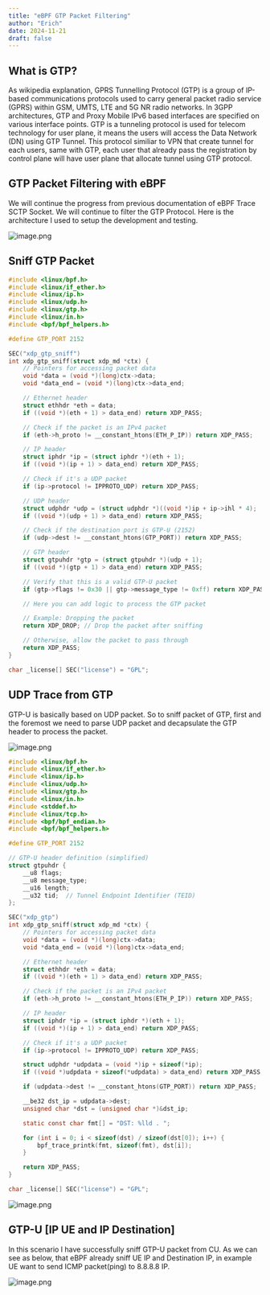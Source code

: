 ```yaml
---
title: "eBPF GTP Packet Filtering"
author: "Erich"
date: 2024-11-21
draft: false
---
```



## What is GTP?
As wikipedia explanation, GPRS Tunnelling Protocol (GTP) is a group of IP-based communications protocols used to carry general packet radio service (GPRS) within GSM, UMTS, LTE and 5G NR radio networks. In 3GPP architectures, GTP and Proxy Mobile IPv6 based interfaces are specified on various interface points. GTP is a tunneling protocol is used for telecom technology for user plane, it means the users will access the Data Network (DN) using GTP Tunnel. This protocol similiar to VPN that create tunnel for each users, same with GTP, each user that already pass the registration by control plane will have user plane that allocate tunnel using GTP protocol.


## GTP Packet Filtering with eBPF
We will continue the progress from previous documentation of eBPF Trace SCTP Socket. We will continue to filter the GTP Protocol. Here is the architecture I used to setup the development and testing.

![image.png](post/arch.png)

## Sniff GTP Packet

```c
#include <linux/bpf.h>
#include <linux/if_ether.h>
#include <linux/ip.h>
#include <linux/udp.h>
#include <linux/gtp.h>
#include <linux/in.h>
#include <bpf/bpf_helpers.h>

#define GTP_PORT 2152

SEC("xdp_gtp_sniff")
int xdp_gtp_sniff(struct xdp_md *ctx) {
    // Pointers for accessing packet data
    void *data = (void *)(long)ctx->data;
    void *data_end = (void *)(long)ctx->data_end;

    // Ethernet header
    struct ethhdr *eth = data;
    if ((void *)(eth + 1) > data_end) return XDP_PASS;

    // Check if the packet is an IPv4 packet
    if (eth->h_proto != __constant_htons(ETH_P_IP)) return XDP_PASS;

    // IP header
    struct iphdr *ip = (struct iphdr *)(eth + 1);
    if ((void *)(ip + 1) > data_end) return XDP_PASS;

    // Check if it's a UDP packet
    if (ip->protocol != IPPROTO_UDP) return XDP_PASS;

    // UDP header
    struct udphdr *udp = (struct udphdr *)((void *)ip + ip->ihl * 4);
    if ((void *)(udp + 1) > data_end) return XDP_PASS;

    // Check if the destination port is GTP-U (2152)
    if (udp->dest != __constant_htons(GTP_PORT)) return XDP_PASS;

    // GTP header
    struct gtpuhdr *gtp = (struct gtpuhdr *)(udp + 1);
    if ((void *)(gtp + 1) > data_end) return XDP_PASS;

    // Verify that this is a valid GTP-U packet
    if (gtp->flags != 0x30 || gtp->message_type != 0xff) return XDP_PASS;

    // Here you can add logic to process the GTP packet

    // Example: Dropping the packet
    return XDP_DROP; // Drop the packet after sniffing

    // Otherwise, allow the packet to pass through
    return XDP_PASS;
}

char _license[] SEC("license") = "GPL";

```

## UDP Trace from GTP

GTP-U is basically based on UDP packet. So to sniff packet of GTP, first and the foremost we need to parse UDP packet and decapsulate the GTP header to process the packet.

![image.png](post/gtp_stack.png)

```c
#include <linux/bpf.h>
#include <linux/if_ether.h>
#include <linux/ip.h>
#include <linux/udp.h>
#include <linux/gtp.h>
#include <linux/in.h>
#include <stddef.h>
#include <linux/tcp.h>
#include <bpf/bpf_endian.h>
#include <bpf/bpf_helpers.h>

#define GTP_PORT 2152

// GTP-U header definition (simplified)
struct gtpuhdr {
    __u8 flags;
    __u8 message_type;
    __u16 length;
    __u32 tid;  // Tunnel Endpoint Identifier (TEID)
};

SEC("xdp_gtp")
int xdp_gtp_sniff(struct xdp_md *ctx) {
    // Pointers for accessing packet data
    void *data = (void *)(long)ctx->data;
    void *data_end = (void *)(long)ctx->data_end;

    // Ethernet header
    struct ethhdr *eth = data;
    if ((void *)(eth + 1) > data_end) return XDP_PASS;

    // Check if the packet is an IPv4 packet
    if (eth->h_proto != __constant_htons(ETH_P_IP)) return XDP_PASS;

    // IP header
    struct iphdr *ip = (struct iphdr *)(eth + 1);
    if ((void *)(ip + 1) > data_end) return XDP_PASS;

    // Check if it's a UDP packet
    if (ip->protocol != IPPROTO_UDP) return XDP_PASS;

	struct udphdr *udpdata = (void *)ip + sizeof(*ip);
	if ((void *)udpdata + sizeof(*udpdata) > data_end) return XDP_PASS;

	if (udpdata->dest != __constant_htons(GTP_PORT)) return XDP_PASS;

    __be32 dst_ip = udpdata->dest;
	unsigned char *dst = (unsigned char *)&dst_ip;

    static const char fmt[] = "DST: %lld . ";

	for (int i = 0; i < sizeof(dst) / sizeof(dst[0]); i++) {
		bpf_trace_printk(fmt, sizeof(fmt), dst[i]);
	}

    return XDP_PASS;
}

char _license[] SEC("license") = "GPL";

```

![image.png](post/test.png)

## GTP-U [IP UE and IP Destination]

In this scenario I have successfully sniff GTP-U packet from CU. As we can see as below, that eBPF already sniff UE IP and Destination IP, in example UE want to send ICMP packet(ping) to 8.8.8.8 IP.

![image.png](post/result.png)